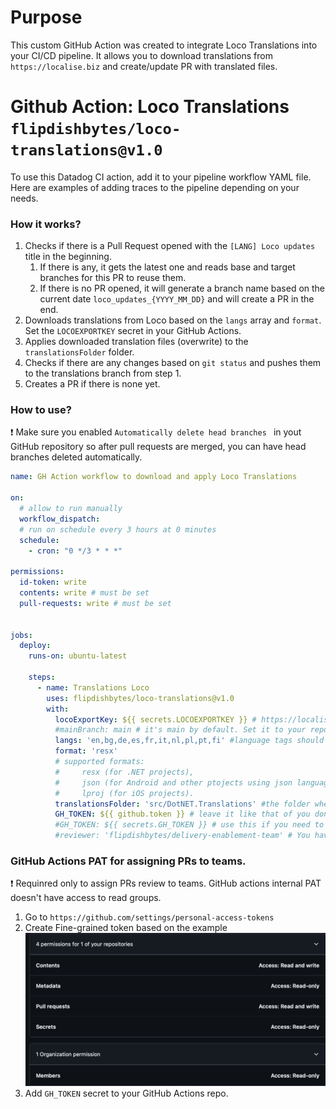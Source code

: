 # Purpose

This custom GitHub Action was created to integrate Loco Translations into your CI/CD pipeline. It allows you to download translations from `https://localise.biz` and create/update PR with translated files.

# Github Action: Loco Translations `flipdishbytes/loco-translations@v1.0`

To use this Datadog CI action, add it to your pipeline workflow YAML file. Here are examples of adding traces to the pipeline depending on your needs.

### How it works?

1. Checks if there is a Pull Request opened with the `[LANG] Loco updates` title in the beginning.
    1. If there is any, it gets the latest one and reads base and target branches for this PR to reuse them.
    2. If there is no PR opened, it will generate a branch name based on the current date `loco_updates_{YYYY_MM_DD}` and will create a PR in the end.
2. Downloads translations from Loco based on the `langs` array and `format`. Set the `LOCOEXPORTKEY` secret in your GitHub Actions.
3. Applies downloaded translation files (overwrite) to the `translationsFolder` folder.
4. Checks if there are any changes based on `git status` and pushes them to the translations branch from step 1.
5. Creates a PR if there is none yet.

### How to use?

❗ Make sure you enabled `Automatically delete head branches ` in yout GitHub repository so after pull requests are merged, you can have head branches deleted automatically.

```yaml
name: GH Action workflow to download and apply Loco Translations

on:
  # allow to run manually
  workflow_dispatch:
  # run on schedule every 3 hours at 0 minutes
  schedule:
    - cron: "0 */3 * * *"

permissions: 
  id-token: write
  contents: write # must be set
  pull-requests: write # must be set


jobs:
  deploy:
    runs-on: ubuntu-latest

    steps:
      - name: Translations Loco
        uses: flipdishbytes/loco-translations@v1.0
        with:
          locoExportKey: ${{ secrets.LOCOEXPORTKEY }} # https://localise.biz -> Project -> Developer tools -> Export key from your Loco project. Set LOCOEXPORTKEY secret in your GitHub Actions.
          #mainBranch: main # it's main by default. Set it to your repository default branch if it's needed. Not required.
          langs: 'en,bg,de,es,fr,it,nl,pl,pt,fi' #language tags should match Loco languages from the project
          format: 'resx'
          # supported formats: 
          #     resx (for .NET projects),
          #     json (for Android and other ptojects using json language files),
          #     lproj (for iOS projects).
          translationsFolder: 'src/DotNET.Translations' #the folder where yout translation files are located.
          GH_TOKEN: ${{ github.token }} # leave it like that of you don't need to assign PR to teams for review.
          #GH_TOKEN: ${{ secrets.GH_TOKEN }} # use this if you need to assign PR to teams.
          #reviewer: 'flipdishbytes/delivery-enablement-team' # You have to set GH_TOKEN to your PAT if you want to add teams as revievers.
```

### GitHub Actions PAT for assigning PRs to teams.
❗ Requinred only to assign PRs review to teams. GitHub actions internal PAT doesn't have access to read groups.
1. Go to `https://github.com/settings/personal-access-tokens`
2. Create Fine-grained token based on the example
![GitHub Actions PAT Example](GitHubActionsPAT.png)
3. Add `GH_TOKEN` secret to your GitHub Actions repo.
